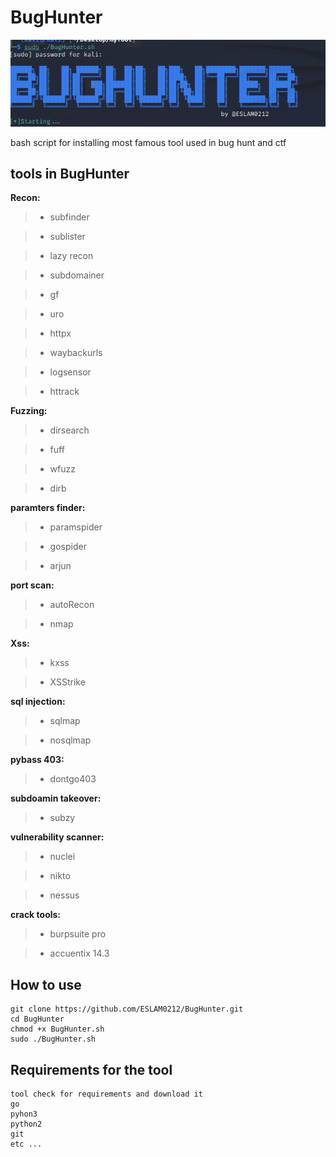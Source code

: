 # BugHunter
<p align="center">
<img src="/1.png">
</p>
bash script for installing most famous tool used in bug hunt and ctf

## tools in BugHunter

**Recon:** 

> - subfinder

> - sublister

> - lazy recon

> - subdomainer

> - gf

> - uro

> - httpx

> - waybackurls

> - logsensor

> - httrack

**Fuzzing:**

> - dirsearch

> - fuff

> - wfuzz

> - dirb

**paramters finder:**

> - paramspider

> - gospider

> - arjun

**port scan:**

> - autoRecon

> - nmap

**Xss:**

> - kxss

> - XSStrike

**sql injection:**

> - sqlmap

> - nosqlmap

**pybass 403:**

> - dontgo403

**subdoamin takeover:**

> - subzy

**vulnerability scanner:**

> - nuclei

> - nikto

> - nessus

**crack tools:**

> - burpsuite pro

> - accuentix 14.3

## How to use

    git clone https://github.com/ESLAM0212/BugHunter.git
    cd BugHunter
    chmod +x BugHunter.sh
    sudo ./BugHunter.sh


## Requirements for the tool
    tool check for requirements and download it 
    go
    pyhon3
    python2
    git
    etc ...
